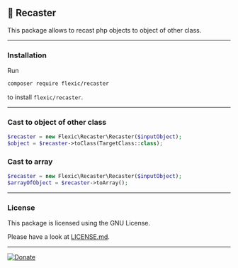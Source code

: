 📖 Recaster
----------------

This package allows to recast php objects to object of other class.

----
### Installation

Run

```bash
composer require flexic/recaster
```

to install `flexic/recaster`.

----
### Cast to object of other class

```php
$recaster = new Flexic\Recaster\Recaster($inputObject);
$object = $recaster->toClass(TargetClass::class);
```

### Cast to array

```php
$recaster = new Flexic\Recaster\Recaster($inputObject);
$arrayOfObject = $recaster->toArray();
```

----
### License
This package is licensed using the GNU License.

Please have a look at [LICENSE.md](LICENSE.md).

---

[![Donate](https://img.shields.io/badge/Donate-PayPal-blue.svg)](https://www.paypal.com/cgi-bin/webscr?cmd=_s-xclick&hosted_button_id=Q98R2QXXMTUF6&source=url)